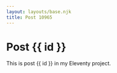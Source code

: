 ```yaml
---
layout: layouts/base.njk
title: Post 10965
---
```


# Post {{ id }}

This is post {{ id }} in my Eleventy project.
